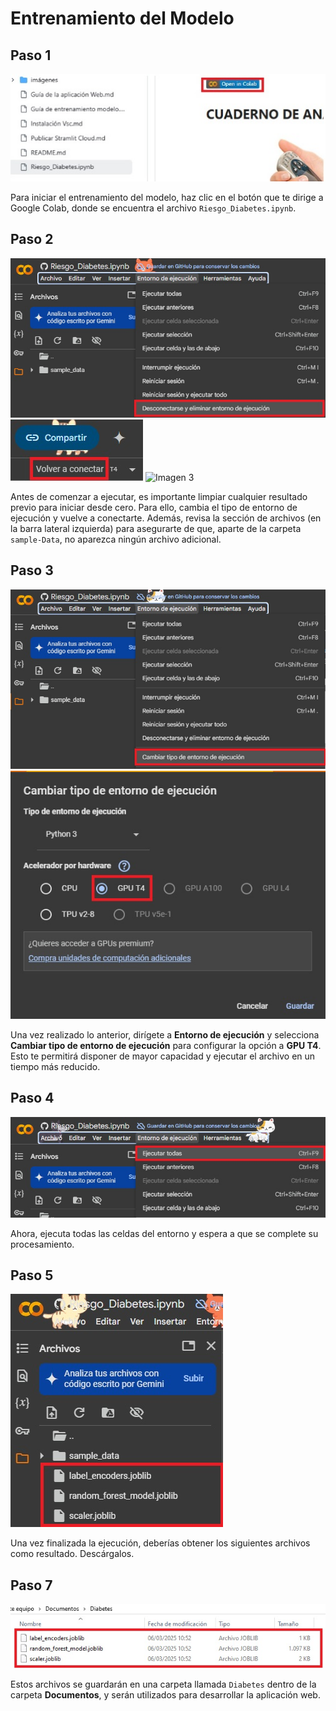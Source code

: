 # Entrenamiento del Modelo

## Paso 1
![Entrenamiento del modelo](https://github.com/adiacla/diabetes/blob/main/imagenes/1-entrenamiento.jpg?raw=true)

Para iniciar el entrenamiento del modelo, haz clic en el botón que te dirige a Google Colab, donde se encuentra el archivo `Riesgo_Diabetes.ipynb`.

## Paso 2
![Imagen 2](https://github.com/adiacla/diabetes/blob/main/imagenes/2-entrenamiento.jpg?raw=true)
![Imagen 0](https://github.com/adiacla/diabetes/blob/main/imagenes/0-entrenamiento.jpg?raw=true)
![Imagen 3](https://github.com/adiacla/diabetes/blob/main/imagenes/3-entrenamiento.jpg?raw=true)

Antes de comenzar a ejecutar, es importante limpiar cualquier resultado previo para iniciar desde cero. Para ello, cambia el tipo de entorno de ejecución y vuelve a conectarte. Además, revisa la sección de archivos (en la barra lateral izquierda) para asegurarte de que, aparte de la carpeta `sample-Data`, no aparezca ningún archivo adicional.

## Paso 3
![Imagen 4](https://github.com/adiacla/diabetes/blob/main/imagenes/4-entrenamiento.jpg?raw=true)
![Imagen 5](https://github.com/adiacla/diabetes/blob/main/imagenes/5-entrenamiento.jpg?raw=true)

Una vez realizado lo anterior, dirígete a **Entorno de ejecución** y selecciona **Cambiar tipo de entorno de ejecución** para configurar la opción a **GPU T4**. Esto te permitirá disponer de mayor capacidad y ejecutar el archivo en un tiempo más reducido.

## Paso 4
![Imagen 6](https://github.com/adiacla/diabetes/blob/main/imagenes/6-entrenamiento.jpg?raw=true)

Ahora, ejecuta todas las celdas del entorno y espera a que se complete su procesamiento.

## Paso 5
![Imagen 7](https://github.com/adiacla/diabetes/blob/main/imagenes/7-entrenamiento.jpg?raw=true)

Una vez finalizada la ejecución, deberías obtener los siguientes archivos como resultado. Descárgalos.

## Paso 7
![Imagen 8](https://github.com/adiacla/diabetes/blob/main/imagenes/8-entrenamiento.jpg?raw=true)

Estos archivos se guardarán en una carpeta llamada `Diabetes` dentro de la carpeta **Documentos**, y serán utilizados para desarrollar la aplicación web.
